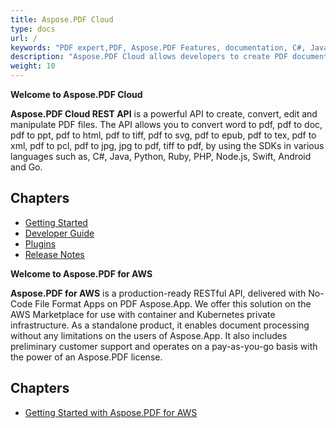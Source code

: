 ```yaml
---
title: Aspose.PDF Cloud
type: docs
url: /
keywords: "PDF expert,PDF, Aspose.PDF Features, documentation, C#, Java, Python, Go, Node.Js, convert pdf to excel, pdf to doc, pdf to ppt, pdf to html, pdf to tiff, pdf to svg, pdf to epub, pdf to tex"
description: "Aspose.PDF Cloud allows developers to create PDF documents, whether simple or complex.You can convert pdf to excel, pdf to doc, pdf to ppt, pdf to html, pdf to tiff, pdf to svg, pdf to epub, pdf to tex by using the SDKs in various languages such as, C#, Java, Python, Ruby, PHP, Node.js, Swift, Android and Go. It allows inserting tables, graphs, images, hyperlinks, custom fonts and more into PDF documents. Moreover, it is also possible to compress PDF documents. This Cloud API provides excellent security features to develop secure PDF documents. The most distinct feature is that it supports the creation of PDF documents through both an API and from XML templates."
weight: 10
---
```


**Welcome to Aspose.PDF Cloud**

**Aspose.PDF Cloud REST API** is a powerful API to create, convert, edit and manipulate PDF files. The API allows you to convert word to pdf, pdf to doc, pdf to ppt, pdf to html, pdf to tiff, pdf to svg, pdf to epub, pdf to tex, pdf to xml, pdf to pcl, pdf to jpg, jpg to pdf, tiff to pdf, by using the SDKs in various languages such as, C#, Java, Python, Ruby, PHP, Node.js, Swift, Android and Go.

## Chapters

- [Getting Started](/pdf/getting-started/)
- [Developer Guide](/pdf/developer-guide/)
- [Plugins](/pdf/plugins/)
- [Release Notes](/pdf/release-notes/)


**Welcome to Aspose.PDF for AWS**

**Aspose.PDF for AWS** is a production-ready RESTful API, delivered with No-Code File Format Apps on PDF Aspose.App. We offer this solution on the AWS Marketplace for use with container and Kubernetes private infrastructure. As a standalone product, it enables document processing without any limitations on the users of Aspose.App. It also includes preliminary customer support and operates on a pay-as-you-go basis with the power of an Aspose.PDF license.

## Chapters

- [Getting Started with Aspose.PDF for AWS](/pdf/marketplace/aspose-pdf-for-aws/)
